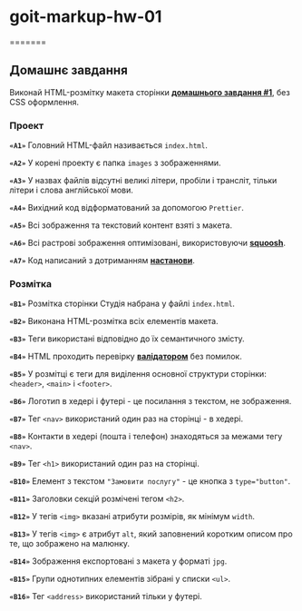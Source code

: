 # goit-markup-hw-01

=======

## Домашнє завдання

Виконай HTML-розмітку макета сторінки
[**домашнього завдання #1**](<https://www.figma.com/file/1ehrLBauvVFu4mVhxsHzyZ/Web-Studio-(Version-2.1)?node-id=0-1&t=9ibEocvClgoqzFPv-0>),
без CSS оформлення.

### Проект

**`«A1»`** Головний HTML-файл називається `index.html`.

**`«A2»`** У корені проекту є папка `images` з зображеннями.

**`«A3»`** У назвах файлів відсутні великі літери, пробіли і трансліт, тільки літери і слова
англійської мови.

**`«A4»`** Вихідний код відформатований за допомогою `Prettier`.

**`«A5»`** Всі зображення та текстовий контент взяті з макета.

**`«A6»`** Всі растрові зображення оптимізовані, використовуючи [**squoosh**](https://squoosh.app/).

**`«A7»`** Код написаний з дотриманням [**настанови**](https://codeguide.co/).

### Розмітка

**`«B1»`** Розмітка сторінки Студія набрана у файлі `index.html`.

**`«B2»`** Виконана HTML-розмітка всіх елементів макета.

**`«B3»`** Теги використані відповідно до їх семантичного змісту.

**`«B4»`** HTML проходить перевірку [**валідатором**](https://validator.w3.org/nu/) без помилок.

**`«B5»`** У розмітці є теги для виділення основної структури сторінки: `<header>`, `<main>` і
`<footer>`.

**`«B6»`** Логотип в хедері і футері - це посилання з текстом, не зображення.

**`«B7»`** Тег `<nav>` використаний один раз на сторінці - в хедері.

**`«B8»`** Контакти в хедері (пошта і телефон) знаходяться за межами тегу `<nav>`.

**`«B9»`** Тег `<h1>` використаний один раз на сторінці.

**`«B10»`** Елемент з текстом `"Замовити послугу"` - це кнопка з `type="button"`.

**`«B11»`** Заголовки секцій розмічені тегом `<h2>`.

**`«B12»`** У тегів `<img>` вказані атрибути розмірів, як мінімум `width`.

**`«B13»`** У тегів `<img>` є атрибут `alt`, який заповнений коротким описом про те, що зображено на
малюнку.

**`«B14»`** Зображення експортовані з макета у форматі `jpg`.

**`«B15»`** Групи однотипних елементів зібрані у списки `<ul>`.

**`«B16»`** Тег `<address>` використаний тільки у футері.
